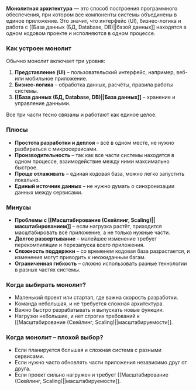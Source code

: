 **Монолитная архитектура** — это способ построения программного обеспечения, при котором все компоненты системы объединены в единое приложение. Это значит, что интерфейс (UI), бизнес-логика и работа с [[База данных (БД, Database, DB)||базой данных]] находятся в одном кодовом проекте и исполняются в одном процессе.


### Как устроен монолит

Обычно монолит включает три уровня:

1. **Представление (UI)** – пользовательский интерфейс, например, веб- или мобильное приложение.
2. **Бизнес-логика** – обработка данных, расчёты, правила работы системы.
3. **[[База данных (БД, Database, DB)||База данных]]** – хранение и управление данными.

Все три части тесно связаны и работают как единое целое.


### Плюсы

- **Простота разработки и деплоя** – всё в одном месте, не нужно разбираться с микросервисами.
- **Производительность** – так как все части системы находятся в одном процессе, взаимодействие между ними максимально быстрое.
- **Проще отлаживать** – единая кодовая база, можно легко запустить локально.
- **Единый источник данных** – не нужно думать о синхронизации данных между сервисами.


### Минусы

- **Проблемы с [[Масштабирование (Скейлинг, Scaling)||масштабированием]]** – если нагрузка растёт, приходится масштабировать всё приложение, а не только нужные части.
- **Долгое развертывание** – малейшее изменение требует перекомпиляции и перезапуска всего приложения.
- **Сложность поддержки** – со временем кодовая база разрастается, и изменения могут приводить к неожиданным багам.
- **Ограниченная гибкость** – сложно использовать разные технологии в разных частях системы.


### Когда выбирать монолит?

- Маленький проект или стартап, где важна скорость разработки.
- Команда небольшая, и не требуется сложная архитектура.
- Важно быстро разрабатывать и выпускать новые функции.
- Нагрузки небольшие, и нет строгих требований к [[Масштабирование (Скейлинг, Scaling)||масштабируемости]].


### Когда монолит – плохой выбор?

- Если планируется большая и сложная система с разными сервисами.
- Если нужно часто обновлять части приложения независимо друг от друга.
- Если проект сильно нагружен и требует [[Масштабирование (Скейлинг, Scaling)||масштабируемости]].